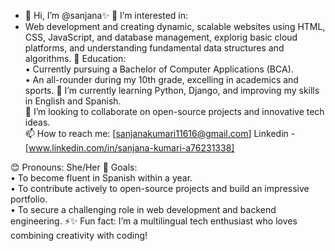 - 👋 Hi, I’m @sanjana✨
👀 I’m interested in:  
- Web development and creating dynamic, scalable websites using HTML, CSS, JavaScript, and
   database management, explorig basic cloud platforms, and understanding fundamental
   data structures and algorithms.
📜 Education:  
•⁠  ⁠Currently pursuing a Bachelor of Computer Applications (BCA).  
•⁠  ⁠An all-rounder during my 10th grade, excelling in academics and sports.
🌱 I’m currently learning Python, Django, and improving my skills in English and Spanish.  
💞️ I’m looking to collaborate on open-source projects and innovative tech ideas.  
📫 How to reach me: [sanjanakumari11616@gmail.com]
    Linkedin - [www.linkedin.com/in/sanjana-kumari-a76231338]
  
😊 Pronouns: She/Her
🎯 Goals:  
•⁠  ⁠To become fluent in Spanish within a year.  
•⁠  ⁠To contribute actively to open-source projects and build an impressive portfolio.  
•⁠  ⁠To secure a challenging role in web development and backend engineering. 
⚡✨ Fun fact: I’m a multilingual tech enthusiast who loves combining creativity with coding!


<!---
sanjanagit-hue/sanjanagit-hue is a ✨ special ✨ repository because its `README.md` (this file) appears on your GitHub profile.
You can click the Preview link to take a look at your changes.
--->
